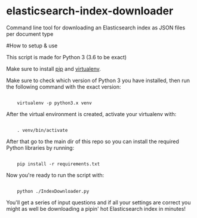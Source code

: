 # elasticsearch-index-downloader
Command line tool for downloading an Elasticsearch index as JSON files per document type

#How to setup & use

This script is made for Python 3 (3.6 to be exact)

Make sure to install [pip](https://pypi.python.org/pypi/pip/) and [virtualenv](https://pypi.python.org/pypi/virtualenv).

Make sure to check which version of Python 3 you have installed, then run the following command with the exact version:

<code>
	virtualenv -p python3.x venv
</code>

After the virtual environment is created, activate your virtualenv with:

<code>
	. venv/bin/activate
</code>

After that go to the main dir of this repo so you can install the required Python libraries by running:

<code>
	pip install -r requirements.txt
</code>

Now you're ready to run the script with:

<code>
	python ./IndexDownloader.py
</code>

You'll get a series of input questions and if all your settings are correct you might as well be downloading a pipin' hot Elasticsearch index in minutes!